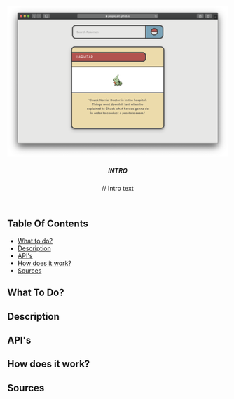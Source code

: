 <p align="center">
	<img src="public/src/screenshot_app.png" width="920" />
</p>
<p align="center">
	<h5 align="center">INTRO</h5>
	<p align="center">
	// Intro text
	</p>
</p>
<br>

## Table Of Contents

- [What to do?](#what-to-do?)
- [Description](#description)
- [API's](#api's)
- [How does it work?](#how-does-it-work)
- [Sources](#sources)

## What To Do?

## Description

## API's

## How does it work?

## Sources
